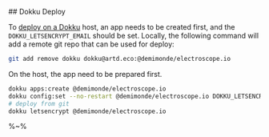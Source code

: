 ## Dokku Deploy

To [deploy on a Dokku](##) host, an app needs to be created first, and the `DOKKU_LETSENCRYPT_EMAIL` should be set. Locally, the following command will add a remote git repo that can be used for deploy:

```sh
git add remove dokku dokku@artd.eco:@demimonde/electroscope.io
```

On the host, the app need to be prepared first.

```sh
dokku apps:create @demimonde/electroscope.io
dokku config:set --no-restart @demimonde/electroscope.io DOKKU_LETSENCRYPT_EMAIL=ssh@adc.sh
# deploy from git
dokku letsencrypt @demimonde/electroscope.io
```

%~%